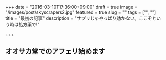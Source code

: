 +++
date = "2016-03-10T17:36:00+09:00"
draft = true
image = "/images/post/skyscrapers2.jpg"
featured = true
slug = ""
tags = ["", ""]
title = "最初の記事"
description = "サプリじゃやっぱり効かない。ここぞという時は処方薬で!"

+++

## オオサカ堂でのアフェリ始めます

